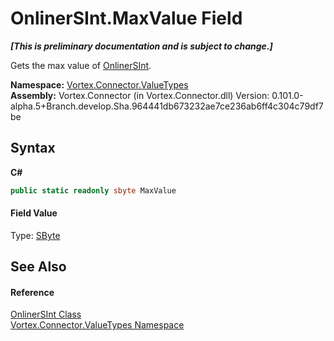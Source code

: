 # OnlinerSInt.MaxValue Field
 _**\[This is preliminary documentation and is subject to change.\]**_

Gets the max value of <a href="T_Vortex_Connector_ValueTypes_OnlinerSInt.md">OnlinerSInt</a>.

**Namespace:**&nbsp;<a href="N_Vortex_Connector_ValueTypes.md">Vortex.Connector.ValueTypes</a><br />**Assembly:**&nbsp;Vortex.Connector (in Vortex.Connector.dll) Version: 0.101.0-alpha.5+Branch.develop.Sha.964441db673232ae7ce236ab6ff4c304c79df7be

## Syntax

**C#**<br />
``` C#
public static readonly sbyte MaxValue
```


#### Field Value
Type: <a href="http://msdn2.microsoft.com/en-us/library/f71b253d" target="_blank">SByte</a>

## See Also


#### Reference
<a href="T_Vortex_Connector_ValueTypes_OnlinerSInt.md">OnlinerSInt Class</a><br /><a href="N_Vortex_Connector_ValueTypes.md">Vortex.Connector.ValueTypes Namespace</a><br />